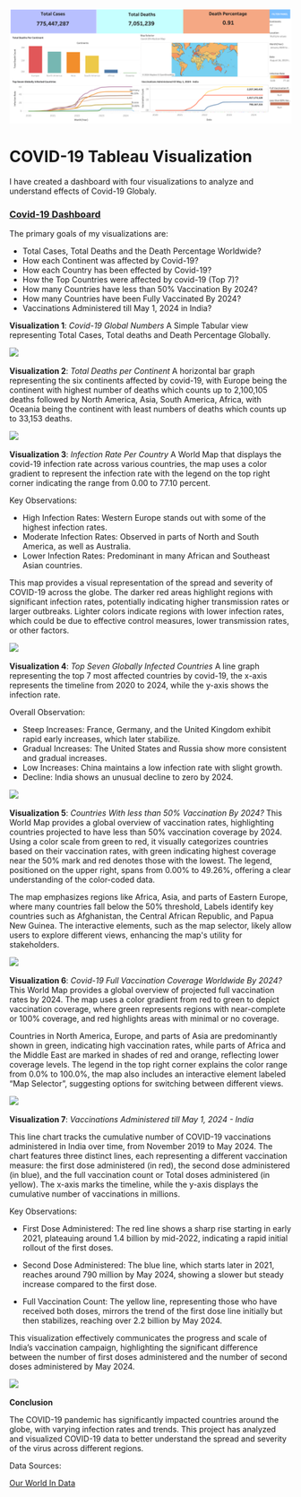 ![](https://github.com/RM-Sharma999/COVID-19-DATA-EXPLORATION-AND-DASHBOARD/blob/main/Covid-19%20Dashboard.png)

# COVID-19 Tableau Visualization 

I have created a dashboard with four visualizations to analyze and understand effects of Covid-19 Globaly.

### [Covid-19 Dashboard](https://public.tableau.com/views/Covid-19Dashboard_17201999956250/Dashboard1?:language=en-US&:sid=&:redirect=auth&:display_count=n&:origin=viz_share_link)


The primary goals of my visualizations are:

- Total Cases, Total Deaths and the Death Percentage Worldwide?
- How each Continent was affected by Covid-19?
- How each Country has been effected by Covid-19? 
- How the Top Countries were affected by covid-19 (Top 7)?
- How many Countries have less than 50% Vaccination By 2024?
- How many Countries have been Fully Vaccinated By 2024?
- Vaccinations Administered till May 1, 2024 in India?

**Visualization 1**: *Covid-19 Global Numbers*
A Simple Tabular view representing Total Cases, Total deaths and Death Percentage Globally.

![](https://i.imgur.com/2E47p8c.png?1)

**Visualization 2**: *Total Deaths per Continent*
A horizontal bar graph representing the six continents affected by covid-19, with Europe being the continent with highest number of deaths which counts up to 2,100,105 deaths followed by North America, Asia, South America, Africa, with Oceania being the continent with least numbers of deaths which counts up to 33,153 deaths.

![](https://i.imgur.com/vHe4kjn.png)


**Visualization 3**: *Infection Rate Per Country*
A World Map that displays the covid-19 infection rate across various countries, the map uses a color gradient to represent the infection rate with the legend on the top right corner indicating the range from 0.00 to 77.10 percent.

Key Observations:
- High Infection Rates: Western Europe stands out with some of the highest infection rates.
- Moderate Infection Rates: Observed in parts of North and South America, as well as Australia.
- Lower Infection Rates: Predominant in many African and Southeast Asian countries.

This map provides a visual representation of the spread and severity of COVID-19 across the globe. The darker red areas highlight regions with significant infection rates, potentially indicating higher transmission rates or larger outbreaks. Lighter colors indicate regions with lower infection rates, which could be due to effective control measures, lower transmission rates, or other factors.

![](https://i.imgur.com/wtrFqLE.png)

**Visualization 4**: *Top Seven Globally Infected Countries*
A line graph representing the top 7 most affected countries by covid-19, the x-axis represents the timeline from 2020 to 2024, while the y-axis shows the infection rate.

Overall Observation:
- Steep Increases: France, Germany, and the United Kingdom exhibit rapid early increases, which later stabilize.
- Gradual Increases: The United States and Russia show more consistent and gradual increases.
- Low Increases: China maintains a low infection rate with slight growth.
- Decline: India shows an unusual decline to zero by 2024.

![](https://i.imgur.com/qtihffU.png)

**Visualization 5**: *Countries With less than 50% Vaccination By 2024?*
This World Map provides a global overview of vaccination rates, highlighting countries projected to have less than 50% vaccination coverage by 2024. Using a color scale from green to red, it visually categorizes countries based on their vaccination rates, with green indicating highest coverage near the 50% mark and red denotes those with the lowest. The legend, positioned on the upper right, spans from 0.00% to 49.26%, offering a clear understanding of the color-coded data.

The map emphasizes regions like Africa, Asia, and parts of Eastern Europe, where many countries fall below the 50% threshold, Labels identify key countries such as Afghanistan, the Central African Republic, and Papua New Guinea. The interactive elements, such as the map selector, likely allow users to explore different views, enhancing the map's utility for stakeholders.

![](https://i.imgur.com/Q9DLw7q.png)

**Visualization 6**: *Covid-19 Full Vaccination Coverage Worldwide By 2024?*
This World Map provides a global overview of projected full vaccination rates by 2024. The map uses a color gradient from red to green to depict vaccination coverage, where green represents regions with near-complete or 100% coverage, and red highlights areas with minimal or no coverage.

Countries in North America, Europe, and parts of Asia are predominantly shown in green, indicating high vaccination rates, while parts of Africa and the Middle East are marked in shades of red and orange, reflecting lower coverage levels. The legend in the top right corner explains the color range from 0.0% to 100.0%, the map also includes an interactive element labeled “Map Selector”, suggesting options for switching between different views.

![](https://i.imgur.com/ZtR2Wh5.png)

**Visualization 7**: *Vaccinations Administered till May 1, 2024 - India*

This line chart tracks the cumulative number of COVID-19 vaccinations administered in India over time, from November 2019 to May 2024. The chart features three distinct lines, each representing a different vaccination measure: the first dose administered (in red), the second dose administered (in blue), and the full vaccination count or Total doses administered (in yellow). The x-axis marks the timeline, while the y-axis displays the cumulative number of vaccinations in millions.

Key Observations:
- First Dose Administered: The red line shows a sharp rise starting in early 2021, plateauing around 1.4 billion by mid-2022, indicating a rapid initial rollout of the first doses.

- Second Dose Administered: The blue line, which starts later in 2021, reaches around 790 million by May 2024, showing a slower but steady increase compared to the first dose.

- Full Vaccination Count: The yellow line, representing those who have received both doses, mirrors the trend of the first dose line initially but then stabilizes, reaching over 2.2 billion by May 2024.

This visualization effectively communicates the progress and scale of India’s vaccination campaign, highlighting the significant difference between the number of first doses administered and the number of second doses administered by May 2024.

![](https://i.imgur.com/BeV40Y9.png)

**Conclusion**

The COVID-19 pandemic has significantly impacted countries around the globe, with varying infection rates and trends. This project has analyzed and visualized COVID-19 data to better understand the spread and severity of the virus across different regions. 


Data Sources:

[Our World In Data](https://ourworldindata.org/coronavirus-data)
